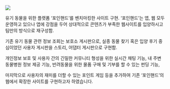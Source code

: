 <img src="https://velog.velcdn.com/images/disdos0928/post/a81078d2-100d-47b3-b755-054fed1fc4ba/image.png"/>


유기 동물을 위한 플랫폼 ‘포인핸드’를 벤치마킹한 사이트 구현. 
‘포인핸드’는 앱, 웹 모두 운영하고 있으나 앱에 강점을 두어 
상대적으로 콘텐츠가 부족한 웹사이트를 입양하시고 팀만의 방식으로 재구성함. 

기존 유기 동물 관련 정보 조회는 보호소 게시판으로, 실종 동물 찾기 혹은 입양 후기 중심이었던 사용자 게시판을 
스토리, 어댑터 게시판으로 구현함. 

개인정보 보호 및 사용자 간의 긴밀한 커뮤니티 형성을 위한 실시간 채팅 기능, 내 주변 동물병원 정보 제공 기능, 
반려동물을 위한 물품 구매 및 기부를 할 수 있는 펀딩 기능, 

마지막으로 사용자의 재미를 더할 수 있는 포인트 게임 등을 추가하여 
기존 ‘포인핸드’의 웹에서 확장한 사이트를 구현하고자 하였습니다.

